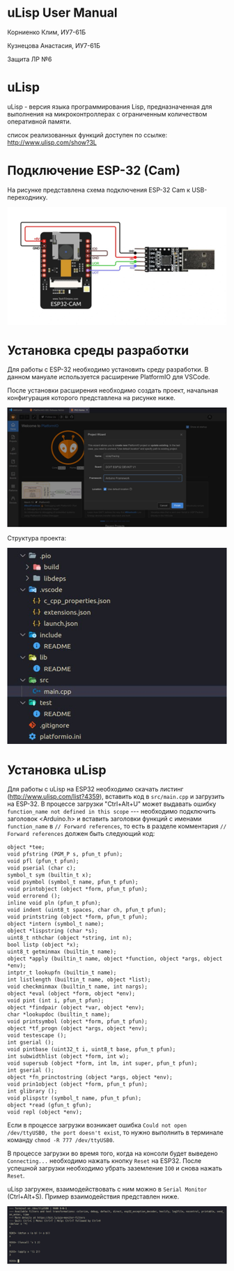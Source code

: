 
# uLisp User Manual

Корниенко Клим, ИУ7-61Б

Кузнецова Анастасия, ИУ7-61Б

Защита ЛР №6

# uLisp

uLisp - версия языка программирования Lisp, предназначенная для выполнения на микроконтроллерах с ограниченным количеством оперативной памяти.

список реализованных функций доступен по ссылке: http://www.ulisp.com/show?3L

# Подключение ESP-32 (Cam)

На рисунке представлена схема подключения ESP-32 Cam к USB-переходнику.

![](pins.png)

# Установка среды разработки

Для работы с ESP-32 необходимо установить среду разработки. В данном мануале используется расширение PlatformIO для VSCode.

После установки расширения необходимо создать проект, начальная конфигурация которого представлена на рисунке ниже.

![](project.png)

Структура проекта:

![](pstruct.png)

# Установка uLisp

Для работы с uLisp на ESP32 необходимо скачать листинг (http://www.ulisp.com/list?4359), вставить код в `src/main.cpp` и загрузить на ESP-32. В процессе загрузки "Ctrl+Alt+U" может выдавать ошибку `function_name not defined in this scope` --- необходимо подключить заголовок <Arduino.h> и вставить заголовки функций с именами `function_name` в `// Forward references`, то есть в разделе комментария `// Forward references` должен быть следующий код:
```
object *tee;
void pfstring (PGM_P s, pfun_t pfun);
void pfl (pfun_t pfun);
void pserial (char c);
symbol_t sym (builtin_t x);
void psymbol (symbol_t name, pfun_t pfun);
void printobject (object *form, pfun_t pfun);
void errorend ();
inline void pln (pfun_t pfun);
void indent (uint8_t spaces, char ch, pfun_t pfun);
void printstring (object *form, pfun_t pfun);
object *intern (symbol_t name);
object *lispstring (char *s);
uint8_t nthchar (object *string, int n);
bool listp (object *x);
uint8_t getminmax (builtin_t name);
object *apply (builtin_t name, object *function, object *args, object *env);
intptr_t lookupfn (builtin_t name);
int listlength (builtin_t name, object *list);
void checkminmax (builtin_t name, int nargs);
object *eval (object *form, object *env);
void pint (int i, pfun_t pfun);
object *findpair (object *var, object *env);
char *lookupdoc (builtin_t name);
void printsymbol (object *form, pfun_t pfun);
object *tf_progn (object *args, object *env);
void testescape ();
int gserial ();
void pintbase (uint32_t i, uint8_t base, pfun_t pfun);
int subwidthlist (object *form, int w);
void supersub (object *form, int lm, int super, pfun_t pfun);
int gserial ();
object *fn_princtostring (object *args, object *env);
void prin1object (object *form, pfun_t pfun);
int glibrary ();
void plispstr (symbol_t name, pfun_t pfun);
object *read (gfun_t gfun);
void repl (object *env);
```

Если в процессе загрузки возникает ошибка `Could not open /dev/ttyUSB0, the port doesn't exist`, то нужно выполнить в терминале команду `chmod -R 777 /dev/ttyUSB0`.

В процессе загрузки во время того, когда на консоли будет выведено `Connecting...` необходимо нажать кнопку `Reset` на ESP32. После успешной загрузки необходимо убрать заземление `IO0` и снова нажать `Reset`.

uLisp загружен, взаимодействовать с ним можно в `Serial Monitor` (Ctrl+Alt+S). Пример взаимодействия представлен ниже.

![](prog.png)
